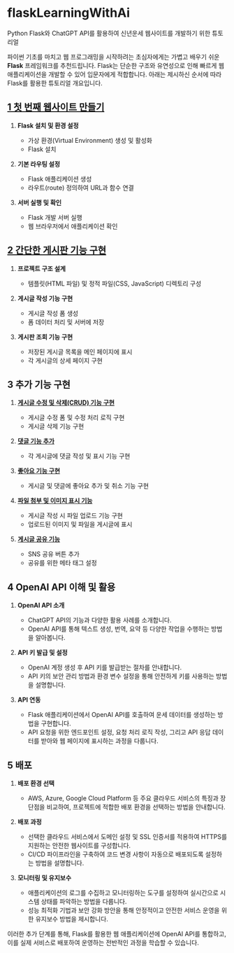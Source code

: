 # flaskLearningWithAi
Python Flask와 ChatGPT API를 활용하여 신년운세 웹사이트를 개발하기 위한 튜토리얼

파이썬 기초를 마치고 웹 프로그래밍을 시작하려는 초심자에게는 가볍고 배우기 쉬운 **Flask** 프레임워크를 추천드립니다. Flask는 단순한 구조와 유연성으로 인해 빠르게 웹 애플리케이션을 개발할 수 있어 입문자에게 적합합니다. 아래는 제시하신 순서에 따라 Flask를 활용한 튜토리얼 개요입니다.

## [1 첫 번째 웹사이트 만들기](1.first_website.md)

1. **Flask 설치 및 환경 설정**
   - 가상 환경(Virtual Environment) 생성 및 활성화
   - Flask 설치

2. **기본 라우팅 설정**
   - Flask 애플리케이션 생성
   - 라우트(route) 정의하여 URL과 함수 연결

3. **서버 실행 및 확인**
   - Flask 개발 서버 실행
   - 웹 브라우저에서 애플리케이션 확인

## [2 간단한 게시판 기능 구현](2.simple_board.md)

1. **프로젝트 구조 설계**
   - 템플릿(HTML 파일) 및 정적 파일(CSS, JavaScript) 디렉토리 구성

2. **게시글 작성 기능 구현**
   - 게시글 작성 폼 생성
   - 폼 데이터 처리 및 서버에 저장

3. **게시판 조회 기능 구현**
   - 저장된 게시글 목록을 메인 페이지에 표시
   - 각 게시글의 상세 페이지 구현

## 3 추가 기능 구현

1. [**게시글 수정 및 삭제(CRUD) 기능 구현**](3-1.board_crud.md)
   - 게시글 수정 폼 및 수정 처리 로직 구현
   - 게시글 삭제 기능 구현

2. [**댓글 기능 추가**](3-2.board_comment.md)
   - 각 게시글에 댓글 작성 및 표시 기능 구현

3. [**좋아요 기능 구현**](3-3.board_like.md)
   - 게시글 및 댓글에 좋아요 추가 및 취소 기능 구현

4. [**파일 첨부 및 이미지 표시 기능**](3-4.board_upload.md)
   - 게시글 작성 시 파일 업로드 기능 구현
   - 업로드된 이미지 및 파일을 게시글에 표시

5. [**게시글 공유 기능**](3-5.board_share.md)
   - SNS 공유 버튼 추가
   - 공유를 위한 메타 태그 설정


## 4 OpenAI API 이해 및 활용

1. **OpenAI API 소개**
   - ChatGPT API의 기능과 다양한 활용 사례를 소개합니다.
   - OpenAI API를 통해 텍스트 생성, 번역, 요약 등 다양한 작업을 수행하는 방법을 알아봅니다.

2. **API 키 발급 및 설정**
   - OpenAI 계정 생성 후 API 키를 발급받는 절차를 안내합니다.
   - API 키의 보안 관리 방법과 환경 변수 설정을 통해 안전하게 키를 사용하는 방법을 설명합니다.

3. **API 연동**
   - Flask 애플리케이션에서 OpenAI API를 호출하여 운세 데이터를 생성하는 방법을 구현합니다.
   - API 요청을 위한 엔드포인트 설정, 요청 처리 로직 작성, 그리고 API 응답 데이터를 받아와 웹 페이지에 표시하는 과정을 다룹니다.

## 5 배포

1. **배포 환경 선택**
   - AWS, Azure, Google Cloud Platform 등 주요 클라우드 서비스의 특징과 장단점을 비교하여, 프로젝트에 적합한 배포 환경을 선택하는 방법을 안내합니다.

2. **배포 과정**
   - 선택한 클라우드 서비스에서 도메인 설정 및 SSL 인증서를 적용하여 HTTPS를 지원하는 안전한 웹사이트를 구성합니다.
   - CI/CD 파이프라인을 구축하여 코드 변경 사항이 자동으로 배포되도록 설정하는 방법을 설명합니다.

3. **모니터링 및 유지보수**
   - 애플리케이션의 로그를 수집하고 모니터링하는 도구를 설정하여 실시간으로 시스템 상태를 파악하는 방법을 다룹니다.
   - 성능 최적화 기법과 보안 강화 방안을 통해 안정적이고 안전한 서비스 운영을 위한 유지보수 방법을 제시합니다.

이러한 추가 단계를 통해, Flask를 활용한 웹 애플리케이션에 OpenAI API를 통합하고, 이를 실제 서비스로 배포하여 운영하는 전반적인 과정을 학습할 수 있습니다. 